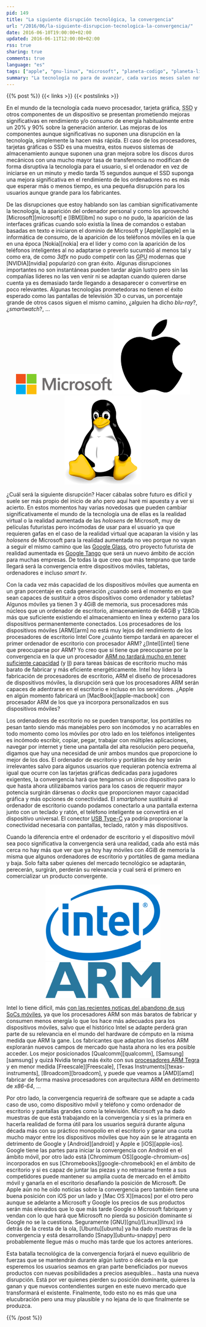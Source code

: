 ```yaml
---
pid: 149
title: "La siguiente disrupción tecnológica, la convergencia"
url: "/2016/06/la-siguiente-disrupcion-tecnologica-la-convergencia/"
date: 2016-06-10T19:00:00+02:00
updated: 2016-06-11T12:00:00+02:00
rss: true
sharing: true
comments: true
language: "es"
tags: ["apple", "gnu-linux", "microsoft", "planeta-codigo", "planeta-linux", "opinion"]
summary: "La tecnología no para de avanzar, cada varios meses salen noticias de avances importantes. Algunos avances se convierten en realidad, otros tardan más en llegar, otros llegan pero no triunfan y de otros pasado un tiempo no se vuelve a oír hablar de ellos. Algunos cambios aunque mejoran lo existente son leves sin añadir nuevas posibilidades ni cambian los comportamientos de los usuarios o como interaccionan estos con la tecnología. Otros pocos son disruptivos y cambian de forma significativa el mercado de la tecnología junto con sus usuarios, estos cambios novedosos son capaces de hundir empresas líderes si no saben adaptarse o no los prevén al mismo tiempo que crean nuevos líderes en el mercado."
---
```


{{% post %}}
{{< links >}}
{{< postslinks >}}

En el mundo de la tecnología cada nuevo procesador, tarjeta gráfica, <abbr title="Solid-State Drive">SSD</abbr> y otros componentes de un dispositivo se presentan prometiendo mejoras significativas en rendimiento y/o consumo de energía habitualmente entre un 20% y 90% sobre la generación anterior. Las mejoras de los componentes aunque significativas no suponen una disrupción en la tecnología, simplemente la hacen más rápida. El caso de los procesadores, tarjetas gráficas o SSD es una muestra, estos nuevos sistemas de almacenamiento aunque suponen una gran mejora sobre los discos duros mecánicos con una mucho mayor tasa de transferencia no modifican de forma disruptiva la tecnología para el usuario, si el ordenador en vez de iniciarse en un minuto y medio tarda 15 segundos aunque el SSD suponga una mejora significativa en el rendimiento de los ordenadores no es más que esperar más o menos tiempo, es una pequeña disrupción para los usuarios aunque grande para los fabricantes.

De las disrupciones que estoy hablando son las cambian significativamente la tecnología, la aparición del ordenador personal y como los aprovechó [Microsoft][microsoft] e [IBM][ibm] no supo o no pudo, la aparición de las interfaces gráficas cuando solo existía la línea de comandos o estaban basadas en texto e iniciaron el dominio de Microsoft y [Apple][apple] en la informática de consumo, de la aparición de los teléfonos móviles en la que en una época [Nokia][nokia] era el líder y como con la aparición de los teléfonos inteligentes al no adaptarse o preverlo sucumbió al menos tal y como era, de como _3dfx_ no pudo competir con las <abbr title="Graphics Processor Unit">GPU</abbr> modernas que [NVIDIA][nvidia] popularizó con gran éxito. Algunas disrupciones importantes no son instantáneas pueden tardar algún lustro pero sin las compañías líderes no las ven venir ni se adaptan cuando quieren darse cuenta ya es demasiado tarde llegando a desaparecer o convertirse en poco relevantes. Algunas tecnologías prometedoras no tienen el éxito esperado como las pantallas de televisión 3D o curvas, un porcentaje grande de otros casos siguen el mismo camino, ¿alguien ha dicho _blu-ray_?, ¿_smartwatch_?, ...

<div class="media" style="text-align: center;">
  <img src="assets/images/logotipos/microsoft.svg" alt="Microsoft" title="Microsoft" width="250"/>
  <img src="assets/images/logotipos/apple.svg" alt="Apple" title="Apple" width="200"/>
  <img src="assets/images/logotipos/linux.svg" alt="Linux" title="Linux" width="200"/>
</div>

¿Cuál será la siguiente disrupción? Hacer cábalas sobre futuro es difícil y suele ser más propio del inicio de año pero aquí haré mi apuesta y a ver si acierto. En estos momentos hay varias novedosas que pueden cambiar significativamente el mundo de la tecnología una de ellas es la realidad virtual o la realidad aumentada de las _holosens_ de Microsoft, muy de películas futuristas pero incómodas de usar para el usuario ya que requieren gafas en el caso de la realidad virtual que acaparan la visión y las _holosens_ de Microsoft para la realidad aumentada no veo porque no vayan a seguir el mismo camino que las [Google Glass](https://es.wikipedia.org/wiki/Google_Glass), otro proyecto futurista de realidad aumentada es [Google Tango](https://get.google.com/tango/) que será un nuevo ámbito de acción para muchas empresas. De todas la que creo que más temprano que tarde llegará será la convergencia entre dispositivos móviles, tabletas, ordenadores e incluso _smart tv_.

Con la cada vez más capacidad de los dispositivos móviles que aumenta en un gran porcentaje en cada generación ¿cuando será el momento en que sean capaces de sustituir a otros dispositivos como ordenador y tabletas? Algunos móviles ya tienen 3 y 4GiB de memoria, sus procesadores más núcleos que un ordenador de escritorio, almacenamiento de 64GiB y 128Gib más que suficiente existiendo el almacenamiento en línea y externo para los dispositivos permanentemente conectados. Los procesadores de los dispositivos móviles [ARM][arm] no está muy lejos del rendimiento de los procesadores de escritorio Intel Core ¿cuánto tiempo tardará en aparecer el primer ordenador de escritorio con procesador ARM? ¿[Intel][intel] tiene que preocuparse por ARM? Yo creo que sí tiene que preocuparse por la convergencia en la que un procesador [ARM no tardará mucho en tener suficiente capacidad](https://wccftech.com/apple-a9xipad-pro-benchmarks/) (y [II](http://www.extremetech.com/mobile/221881-apples-a9x-goes-head-to-head-against-intels-core-m-in-arm-x86-grudge-match)) para tareas básicas de escritorio mucho más barato de fabricar y más eficiente energéticamente. Intel hoy lidera la fabricación de procesadores de escritorio, ARM el diseño de procesadores de dispositivos móviles, la disrupción será que los procesadores ARM serán capaces de adentrarse en el escritorio e incluso en los servidores. ¿Apple en algún momento fabricará un [MacBook][apple-macbook] con procesador ARM de los que ya incorpora personalizados en sus dispositivos móviles?

Los ordenadores de escritorio no se pueden transportar, los portátiles no pesan tanto siendo más manejables pero son incómodos y no acarrables en todo momento como los móviles por otro lado en los teléfonos inteligentes es incómodo escribir, copiar, pegar, trabajar con múltiples aplicaciones, navegar por internet y tiene una pantalla del alta resolución pero pequeña, digamos que hay una necesidad de unir ambos mundos que proporcione lo mejor de los dos. El ordenador de escritorio y portátiles de hoy serán irrelevantes salvo para algunos usuarios que requieran potencia extrema al igual que ocurre con las tarjetas gráficas dedicadas para jugadores exigentes, la convergencia hará que tengamos un único dispositivo para lo que hasta ahora utilizábamos varios para los casos de requerir mayor potencia surgirán dársenas o _docks_ que proporcionen mayor capacidad gráfica y más opciones de conectividad. El _smartphone_ sustituirá al ordenador de escritorio cuando podamos conectarlo a una pantalla externa junto con un teclado y ratón, el teléfono inteligente se convertirá en el dispositivo universal. El conector [USB Type-C](https://en.wikipedia.org/wiki/USB_Type-C) ya podría proporcionar la conectividad necesaria con pantallas, teclado, ratón y más dispositivos.

Cuando la diferencia entre el ordenador de escritorio y el dispositivo móvil sea poco significativa la convergencia será una realidad, cada año está más cerca no hay más que ver que ya hoy hay móviles con 4GiB de memoria la misma que algunos ordenadores de escritorio y portátiles de gama mediana y baja. Solo falta saber quienes del mercado tecnológico se adaptarán, perecerán, surgirán, perderán su relevancia y cual será el primero en comercializar un producto convergente.

<div class="media" style="text-align: center;">
  <img src="assets/images/logotipos/intel.png" alt="Intel" title="Intel" width="300"/>
  <img src="assets/images/logotipos/arm.png" alt="ARM" title="ARM" width="300"/>
</div>

Intel lo tiene difícil, más [con las recientes noticas del abandono de sus SoCs móviles](https://www.anandtech.com/show/10288/intel-broxton-sofia-smartphone-socs-cancelled), ya que los procesadores ARM son más baratos de fabricar y consumen menos energía lo que los hace más adecuados para los dispositivos móviles, salvo que el histórico Intel se adapte perderá gran parte de su relevancia en el mundo del hardware de cómputo en la misma medida que ARM la gane. Los fabricantes que adaptan los diseños ARM explorarán nuevos campos de mercado que hasta ahora no les era posible acceder. Los mejor posicionados [Qualcomm][qualcomm], [Samsung][samsung] y quizá Nvidia tenga más éxito con sus [procesadores ARM Tegra](https://www.nvidia.es/object/tegra-es.html) y en menor medida [Freescale][Freescale], [Texas Instruments][texas-instruments], [Broadcom][broadcom], y puede que veamos a [AMD][amd] fabricar de forma masiva procesadores con arquitectura ARM en detrimento de _x86-64_, ...

Por otro lado, la convergencia requerirá de software que se adapte a cada caso de uso, como dispositivo móvil y teléfono y como ordenador de escritorio y pantallas grandes como la televisión. Microsoft ya ha dado muestras de que está trabajando en la convergencia y si es la primera en hacerla realidad de forma útil para los usuarios seguirá durante alguna década más con su práctico monopolio en el escritorio y ganar una cuota mucho mayor entre los dispositivos móviles que hoy aún se le atraganta en detrimento de Google y [Android][android] y Apple e [iOS][apple-ios]. Google tiene las partes para iniciar la convergencia con Android en el ámbito móvil, por otro lado está [Chromimum OS][google-chromium-os] incorporados en sus [Chromebooks][google-chromebook] en el ámbito de escritorio y si es capaz de juntar las piezas y no retrasarse frente a sus competidores puede mantener su amplia cuota de mercado en el ámbito móvil y ganarla en el escritorio desafiando la posición de Microsoft. De Apple aún no he oído noticias sobre la convergencia pero también tiene una buena posición con iOS por un lado y [Mac OS X][macos] por el otro pero aunque se adelante a Microsoft y Google los precios de sus productos serán más elevados que lo que más tarde Google o Microsoft fabriquen y vendan con lo que hará que Microsoft no pierda su posición dominante si Google no se la cuestiona. Seguramente [GNU][gnu]/[Linux][linux] irá detrás de la cresta de la ola, [Ubuntu][ubuntu] ya ha dado muestras de la convergencia y está desarrollando [Snapy][ubuntu-snappy] pero probablemente llegue más o mucho más tarde que los actores anteriores.

Esta batalla tecnológica de la convergencia forjará el nuevo equilibrio de fuerzas que se mantendrán durante algún lustro o década en la que esperemos los usuarios seamos en gran parte beneficiados por nuevos productos con nuevas posibilidades a precios asequibles... hasta una nueva disrupción. Está por ver quienes pierden su posición dominante, quieres la ganan y que nuevos contendientes surgen en este nuevo mercado que transformará el existente. Finalmente, todo esto no es más que una elucubración pero una muy plausible y no lejana de lo que finalmente se produzca.

{{% /post %}}
